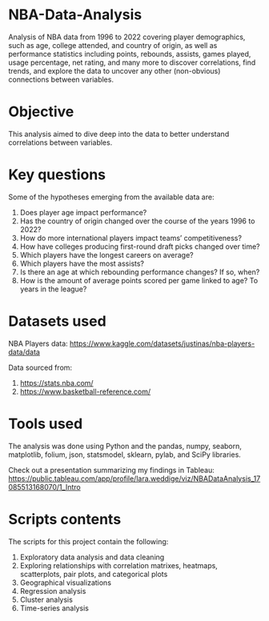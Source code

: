 # NBA-Data-Analysis
Analysis of NBA data from 1996 to 2022 covering player demographics, such as age, college attended, and country of origin, as well as performance statistics including points, rebounds, assists, games played, usage percentage, net rating, and many more to discover correlations, find trends, and explore the data to uncover any other (non-obvious) connections between variables. 


# Objective
This analysis aimed to dive deep into the data to better understand correlations between variables. 


# Key questions
Some of the hypotheses emerging from the available data are:
1. Does player age impact performance?
2. Has the country of origin changed over the course of the years 1996 to 2022?
3. How do more international players impact teams’ competitiveness?
4. How have colleges producing first-round draft picks changed over time?
5. Which players have the longest careers on average?
6. Which players have the most assists?
7. Is there an age at which rebounding performance changes? If so, when?
8. How is the amount of average points scored per game linked to age? To years in the league?


# Datasets used
NBA Players data: https://www.kaggle.com/datasets/justinas/nba-players-data/data

Data sourced from:
1. https://stats.nba.com/
2. https://www.basketball-reference.com/


# Tools used
The analysis was done using Python and the pandas, numpy, seaborn, matplotlib, folium, json, statsmodel, sklearn, pylab, and SciPy libraries. 

Check out a presentation summarizing my findings in Tableau: https://public.tableau.com/app/profile/lara.weddige/viz/NBADataAnalysis_17085513168070/1_Intro


# Scripts contents
The scripts for this project contain the following:
1. Exploratory data analysis and data cleaning
2. Exploring relationships with correlation matrixes, heatmaps, scatterplots, pair plots, and categorical plots
3. Geographical visualizations
4. Regression analysis
5. Cluster analysis
6. Time-series analysis
